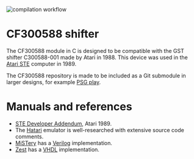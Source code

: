 ![compilation workflow](https://github.com/frno7/cf300588/actions/workflows/compilation.yml/badge.svg)

# CF300588 shifter

The CF300588 module in C is designed to be compatible with the
GST shifter C300588-001 made by Atari in 1988. This device was used in the
[Atari STE] computer in 1989.

The CF300588 repository is made to be included as a Git submodule in larger
designs, for example [PSG play](https://github.com/frno7/psgplay).

# Manuals and references

- [STE Developer Addendum], Atari 1989.
- The [Hatari] emulator is well-researched with extensive source code comments.
- [MiSTery] has a [Verilog] implementation.
- [Zest] has a [VHDL] implementation.

[Atari STE]: https://en.wikipedia.org/wiki/Atari_STE

[STE Developer Addendum]: https://archive.org/details/STE_Developer_Addendum_May_25_1989/
[Hatari]: https://github.com/hatari/hatari
[MiSTery]: https://github.com/gyurco/gstmcu
[Zest]: https://codeberg.org/zerkman/zest

[VHDL]: https://en.wikipedia.org/wiki/VHDL
[Verilog]: https://en.wikipedia.org/wiki/Verilog
